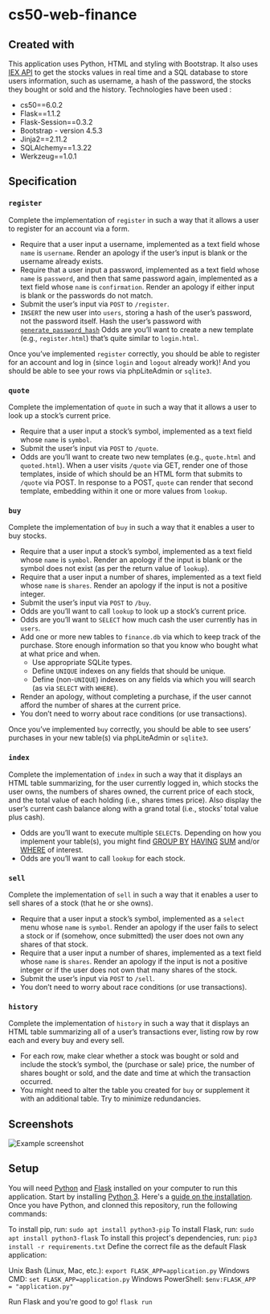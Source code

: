 # cs50-web-finance

## Created with
This application uses Python, HTML and styling with Bootstrap. It also uses [IEX API](https://iexcloud.io/) to get the stocks values in real time and a SQL database to store users information, such as username, a hash of the password, the stocks they bought or sold and the history. Technologies have been used :
* cs50==6.0.2
* Flask==1.1.2
* Flask-Session==0.3.2
* Bootstrap - version 4.5.3
* Jinja2==2.11.2
* SQLAlchemy==1.3.22
* Werkzeug==1.0.1

## Specification
### `register`
Complete the implementation of  `register`  in such a way that it allows a user to register for an account via a form.
-   Require that a user input a username, implemented as a text field whose  `name`  is  `username`. Render an apology if the user’s input is blank or the username already exists.
-   Require that a user input a password, implemented as a text field whose  `name`  is  `password`, and then that same password again, implemented as a text field whose  `name`  is  `confirmation`. Render an apology if either input is blank or the passwords do not match.
-   Submit the user’s input via  `POST`  to  `/register`.
-   `INSERT`  the new user into  `users`, storing a hash of the user’s password, not the password itself. Hash the user’s password with  [`generate_password_hash`](http://werkzeug.pocoo.org/docs/0.14/utils/#werkzeug.security.generate_password_hash.*)  Odds are you’ll want to create a new template (e.g.,  `register.html`) that’s quite similar to  `login.html`.

Once you’ve implemented  `register`  correctly, you should be able to register for an account and log in (since  `login`  and  `logout`  already work)! And you should be able to see your rows via phpLiteAdmin or  `sqlite3`.
### `quote`

Complete the implementation of  `quote`  in such a way that it allows a user to look up a stock’s current price.

-   Require that a user input a stock’s symbol, implemented as a text field whose  `name`  is  `symbol`.
-   Submit the user’s input via  `POST`  to  `/quote`.
-   Odds are you’ll want to create two new templates (e.g.,  `quote.html`  and  `quoted.html`). When a user visits  `/quote`  via GET, render one of those templates, inside of which should be an HTML form that submits to  `/quote`  via POST. In response to a POST,  `quote`  can render that second template, embedding within it one or more values from  `lookup`.

### `buy`

Complete the implementation of  `buy`  in such a way that it enables a user to buy stocks.

-   Require that a user input a stock’s symbol, implemented as a text field whose  `name`  is  `symbol`. Render an apology if the input is blank or the symbol does not exist (as per the return value of  `lookup`).
-   Require that a user input a number of shares, implemented as a text field whose  `name`  is  `shares`. Render an apology if the input is not a positive integer.
-   Submit the user’s input via  `POST`  to  `/buy`.
-   Odds are you’ll want to call  `lookup`  to look up a stock’s current price.
-   Odds are you’ll want to  `SELECT`  how much cash the user currently has in  `users`.
-   Add one or more new tables to  `finance.db`  via which to keep track of the purchase. Store enough information so that you know who bought what at what price and when.
    -   Use appropriate SQLite types.
    -   Define  `UNIQUE`  indexes on any fields that should be unique.
    -   Define (non-`UNIQUE`) indexes on any fields via which you will search (as via  `SELECT`  with  `WHERE`).
-   Render an apology, without completing a purchase, if the user cannot afford the number of shares at the current price.
-   You don’t need to worry about race conditions (or use transactions).

Once you’ve implemented  `buy`  correctly, you should be able to see users’ purchases in your new table(s) via phpLiteAdmin or  `sqlite3`.

### `index`

Complete the implementation of  `index`  in such a way that it displays an HTML table summarizing, for the user currently logged in, which stocks the user owns, the numbers of shares owned, the current price of each stock, and the total value of each holding (i.e., shares times price). Also display the user’s current cash balance along with a grand total (i.e., stocks’ total value plus cash).

-   Odds are you’ll want to execute multiple  `SELECT`s. Depending on how you implement your table(s), you might find  [GROUP BY](https://www.google.com/search?q=SQLite+GROUP+BY,)  [HAVING](https://www.google.com/search?q=SQLite+HAVING,)  [SUM](https://www.google.com/search?q=SQLite+SUM,)  and/or  [WHERE](https://www.google.com/search?q=SQLite+WHERE)  of interest.
-   Odds are you’ll want to call  `lookup`  for each stock.

### `sell`

Complete the implementation of  `sell`  in such a way that it enables a user to sell shares of a stock (that he or she owns).

-   Require that a user input a stock’s symbol, implemented as a  `select`  menu whose  `name`  is  `symbol`. Render an apology if the user fails to select a stock or if (somehow, once submitted) the user does not own any shares of that stock.
-   Require that a user input a number of shares, implemented as a text field whose  `name`  is  `shares`. Render an apology if the input is not a positive integer or if the user does not own that many shares of the stock.
-   Submit the user’s input via  `POST`  to  `/sell`.
-   You don’t need to worry about race conditions (or use transactions).

### `history`
Complete the implementation of  `history`  in such a way that it displays an HTML table summarizing all of a user’s transactions ever, listing row by row each and every buy and every sell.

-   For each row, make clear whether a stock was bought or sold and include the stock’s symbol, the (purchase or sale) price, the number of shares bought or sold, and the date and time at which the transaction occurred.
-   You might need to alter the table you created for  `buy`  or supplement it with an additional table. Try to minimize redundancies.

## Screenshots
![Example screenshot](./img/screenshot.png)



## Setup

You will need  [Python](https://www.python.org/downloads/)  and  [Flask](https://flask.palletsprojects.com/en/1.1.x/installation/)  installed on your computer to run this application.
Start by installing  [Python 3](https://www.python.org/downloads/). Here's a  [guide on the installation](https://wiki.python.org/moin/BeginnersGuide/Download). Once you have Python, and clonned this repository, run the following commands:

To install pip, run:
`sudo apt install python3-pip`
To install Flask, run:
`sudo apt install python3-flask`
To install this project's dependencies, run:
`pip3 install -r requirements.txt`
Define the correct file as the default Flask application:

Unix Bash (Linux, Mac, etc.):
`export FLASK_APP=application.py`
Windows CMD:
`set FLASK_APP=application.py`
Windows PowerShell:
`$env:FLASK_APP = "application.py"`

Run Flask and you're good to go!
`flask run`
